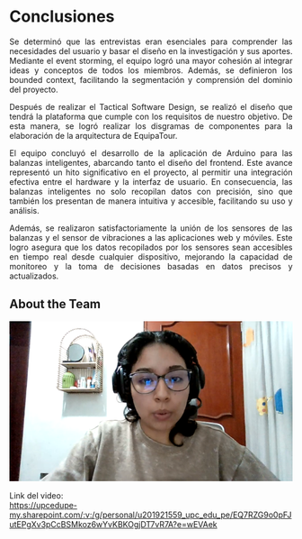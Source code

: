 <div style="text-align: justify;">
<h1><strong>Conclusiones</strong></h1>

Se determinó que las entrevistas eran esenciales para comprender las necesidades del usuario y basar el diseño en la investigación y sus aportes. Mediante el event storming, el equipo logró una mayor cohesión al integrar ideas y conceptos de todos los miembros. Además, se definieron los bounded context, facilitando la segmentación y comprensión del dominio del proyecto.

Después de realizar el Tactical Software Design, se realizó el diseño que tendrá la plataforma que cumple con los requisitos de nuestro objetivo. De esta manera, se logró realizar los disgramas de componentes para la elaboración de la arquitectura de EquipaTour.

El equipo concluyó el desarrollo de la aplicación de Arduino para las balanzas inteligentes, abarcando tanto el diseño del frontend. Este avance representó un hito significativo en el proyecto, al permitir una integración efectiva entre el hardware y la interfaz de usuario. En consecuencia, las balanzas inteligentes no solo recopilan datos con precisión, sino que también los presentan de manera intuitiva y accesible, facilitando su uso y análisis.

Además, se realizaron satisfactoriamente la unión de los sensores de las balanzas y el sensor de vibraciones a las aplicaciones web y móviles. Este logro asegura que los datos recopilados por los sensores sean accesibles en tiempo real desde cualquier dispositivo, mejorando la capacidad de monitoreo y la toma de decisiones basadas en datos precisos y actualizados.


## About the Team
[![About the team video](https://raw.githubusercontent.com/GoCaseGo-Arquitectura-Emergentes/upc-pre-202401-si728-sw82-GoCaseGo-report/develop/Resources/about-the-team/about.png)](https://upcedupe-my.sharepoint.com/:v:/g/personal/u201921559_upc_edu_pe/EQ7RZG9o0pFJutEPgXv3pCcBSMkoz6wYvKBKOgjDT7vR7A?e=wEVAek)

Link del video:  
https://upcedupe-my.sharepoint.com/:v:/g/personal/u201921559_upc_edu_pe/EQ7RZG9o0pFJutEPgXv3pCcBSMkoz6wYvKBKOgjDT7vR7A?e=wEVAek
</div>